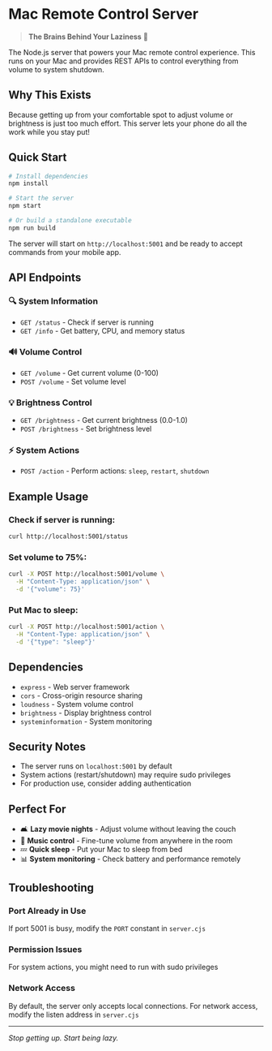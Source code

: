 # Mac Remote Control Server

> **The Brains Behind Your Laziness** 🧠

The Node.js server that powers your Mac remote control experience. This runs on your Mac and provides REST APIs to control everything from volume to system shutdown.

## Why This Exists

Because getting up from your comfortable spot to adjust volume or brightness is just too much effort. This server lets your phone do all the work while you stay put!

## Quick Start

```bash
# Install dependencies
npm install

# Start the server
npm start

# Or build a standalone executable
npm run build
```

The server will start on `http://localhost:5001` and be ready to accept commands from your mobile app.

## API Endpoints

### 🔍 System Information

- `GET /status` - Check if server is running
- `GET /info` - Get battery, CPU, and memory status

### 🔊 Volume Control

- `GET /volume` - Get current volume (0-100)
- `POST /volume` - Set volume level

### 💡 Brightness Control

- `GET /brightness` - Get current brightness (0.0-1.0)
- `POST /brightness` - Set brightness level

### ⚡ System Actions

- `POST /action` - Perform actions: `sleep`, `restart`, `shutdown`

## Example Usage

### Check if server is running:

```bash
curl http://localhost:5001/status
```

### Set volume to 75%:

```bash
curl -X POST http://localhost:5001/volume \
  -H "Content-Type: application/json" \
  -d '{"volume": 75}'
```

### Put Mac to sleep:

```bash
curl -X POST http://localhost:5001/action \
  -H "Content-Type: application/json" \
  -d '{"type": "sleep"}'
```

## Dependencies

- `express` - Web server framework
- `cors` - Cross-origin resource sharing
- `loudness` - System volume control
- `brightness` - Display brightness control
- `systeminformation` - System monitoring

## Security Notes

- The server runs on `localhost:5001` by default
- System actions (restart/shutdown) may require sudo privileges
- For production use, consider adding authentication

## Perfect For

- 🛋️ **Lazy movie nights** - Adjust volume without leaving the couch
- 🎵 **Music control** - Fine-tune volume from anywhere in the room
- 💤 **Quick sleep** - Put your Mac to sleep from bed
- 📊 **System monitoring** - Check battery and performance remotely

## Troubleshooting

### Port Already in Use

If port 5001 is busy, modify the `PORT` constant in `server.cjs`

### Permission Issues

For system actions, you might need to run with sudo privileges

### Network Access

By default, the server only accepts local connections. For network access, modify the listen address in `server.cjs`

---

_Stop getting up. Start being lazy._
